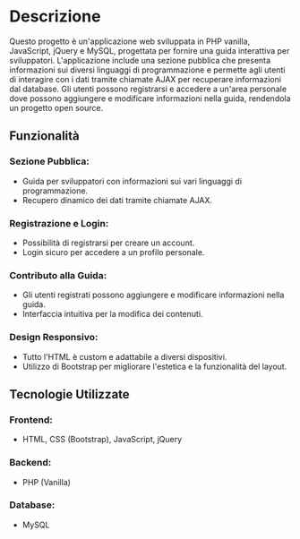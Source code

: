 <!DOCTYPE html>
<html lang="it">
<head>
    <meta charset="UTF-8">
    <meta name="viewport" content="width=device-width, initial-scale=1.0">
    <title>Guida per Sviluppatori</title>
    <link rel="stylesheet" href="https://stackpath.bootstrapcdn.com/bootstrap/4.5.2/css/bootstrap.min.css">
</head>
<body>

<div class="container">
    <h1 class="mt-4">Descrizione</h1>
    <p>
        Questo progetto è un'applicazione web sviluppata in PHP vanilla, JavaScript, jQuery e MySQL, progettata per fornire una guida interattiva per sviluppatori. L'applicazione include una sezione pubblica che presenta informazioni sui diversi linguaggi di programmazione e permette agli utenti di interagire con i dati tramite chiamate AJAX per recuperare informazioni dal database. Gli utenti possono registrarsi e accedere a un'area personale dove possono aggiungere e modificare informazioni nella guida, rendendola un progetto open source.
    </p>
    <h2 class="mt-4">Funzionalità</h2>
    <h3>Sezione Pubblica:</h3>
    <ul>
        <li>Guida per sviluppatori con informazioni sui vari linguaggi di programmazione.</li>
        <li>Recupero dinamico dei dati tramite chiamate AJAX.</li>
    </ul>
        <h3>Registrazione e Login:</h3>
    <ul>
        <li>Possibilità di registrarsi per creare un account.</li>
        <li>Login sicuro per accedere a un profilo personale.</li>
    </ul>
        <h3>Contributo alla Guida:</h3>
    <ul>
        <li>Gli utenti registrati possono aggiungere e modificare informazioni nella guida.</li>
        <li>Interfaccia intuitiva per la modifica dei contenuti.</li>
    </ul>
    <h3>Design Responsivo:</h3>
    <ul>
        <li>Tutto l'HTML è custom e adattabile a diversi dispositivi.</li>
        <li>Utilizzo di Bootstrap per migliorare l'estetica e la funzionalità del layout.</li>
    </ul>
    <h2 class="mt-4">Tecnologie Utilizzate</h2>
    <h3>Frontend:</h3>
    <ul>
        <li>HTML, CSS (Bootstrap), JavaScript, jQuery</li>
    </ul>
    <h3>Backend:</h3>
    <ul>
        <li>PHP (Vanilla)</li>
    </ul>
    <h3>Database:</h3>
    <ul>
        <li>MySQL</li>
    </ul>

</div>

</body>
</html>

